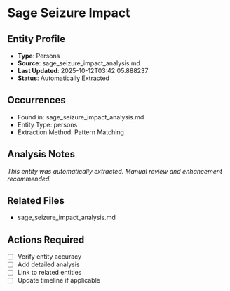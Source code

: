 # Sage Seizure Impact

## Entity Profile
- **Type**: Persons
- **Source**: sage_seizure_impact_analysis.md
- **Last Updated**: 2025-10-12T03:42:05.888237
- **Status**: Automatically Extracted

## Occurrences
- Found in: sage_seizure_impact_analysis.md
- Entity Type: persons
- Extraction Method: Pattern Matching

## Analysis Notes
*This entity was automatically extracted. Manual review and enhancement recommended.*

## Related Files
- sage_seizure_impact_analysis.md

## Actions Required
- [ ] Verify entity accuracy
- [ ] Add detailed analysis
- [ ] Link to related entities
- [ ] Update timeline if applicable
